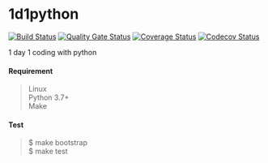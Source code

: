 # 1d1python

[![Build Status](https://travis-ci.org/zrma/tdd.svg?branch=master)](https://travis-ci.org/zrma/tdd)
[![Quality Gate Status](https://sonarcloud.io/api/project_badges/measure?project=tdd&metric=alert_status)](https://sonarcloud.io/dashboard?id=tdd)
[![Coverage Status](https://coveralls.io/repos/github/zrma/tdd/badge.svg?branch=master)](https://coveralls.io/github/zrma/tdd?branch=master)
[![Codecov Status](https://codecov.io/gh/zrma/tdd/branch/master/graphs/badge.svg)](https://codecov.io/gh/zrma/tdd)

1 day 1 coding with python

#### Requirement
> Linux  
> Python 3.7+  
> Make  

#### Test
> $ make bootstrap  
> $ make test
